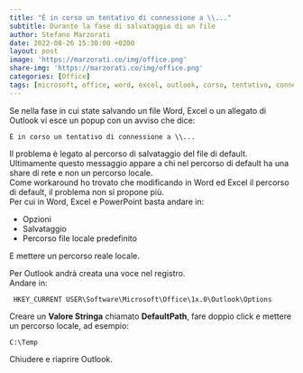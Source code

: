```yaml
---
title: "È in corso un tentativo di connessione a \\..."
subtitle: Durante la fase di salvataggio di un file
author: Stefano Marzorati
date: 2022-08-26 15:30:00 +0200
layout: post
image: 'https://marzorati.co/img/office.png'
share-img: 'https://marzorati.co/img/office.png'
categories: [Office]
tags: [microsoft, office, word, excel, outlook, corso, tentativo, connessione, salvataggio, salva]
---
```

Se nella fase in cui state salvando un file Word, Excel o un allegato di Outlook vi esce un popup con un avviso che dice:   
```
È in corso un tentativo di connessione a \\...
```
Il problema è legato al percorso di salvataggio del file di default.   
Ultimamente questo messaggio appare a chi nel percorso di default ha una share di rete e non un percorso locale.   
Come workaround ho trovato che modificando in Word ed Excel il percorso di default, il problema non si propone più.   
Per cui in Word, Excel e PowerPoint basta andare in:   

- Opzioni
- Salvataggio
- Percorso file locale predefinito

E mettere un percorso reale locale.

Per Outlook andrà creata una voce nel registro.   
Andare in:   
```
 HKEY_CURRENT USER\Software\Microsoft\Office\1x.0\Outlook\Options
```
Creare un **Valore Stringa** chiamato **DefaultPath**, fare doppio click e mettere un percorso locale, ad esempio:   
```
C:\Temp
```
Chiudere e riaprire Outlook.